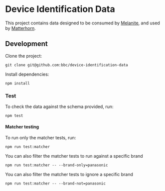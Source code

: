 # Device Identification Data

This project contains data designed to be consumed by [Melanite](https://github.com/bbc/melanite), and used by [Matterhorn](https://github.com/bbc/matterhorn).

## Development

Clone the project:
```
git clone git@github.com:bbc/device-identification-data
```

Install dependencies:
```
npm install
```

### Test

To check the data against the schema provided, run:
```
npm test
```

#### Matcher testing
To run only the matcher tests, run:
```
npm run test:matcher
```

You can also filter the matcher tests to run against a specific brand
```
npm run test:matcher -- --brand-only=panasonic
```

You can also filter the matcher tests to ignore a specific brand
```
npm run test:matcher -- --brand-not=panasonic
```
